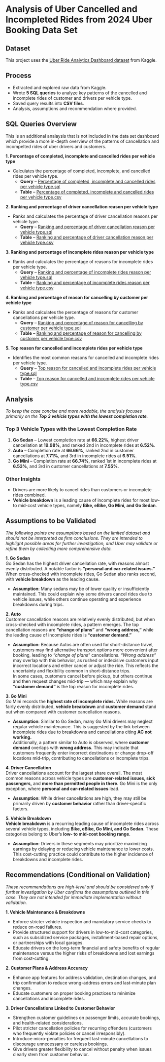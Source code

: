 # Analysis of Uber Cancelled and Incompleted Rides from 2024 Uber Booking Data Set

## Dataset  
This project uses the [Uber Ride Analytics Dashboard dataset](https://www.kaggle.com/datasets/yashdevladdha/uber-ride-analytics-dashboard/data) from Kaggle.  

## Process  
- Extracted and explored raw data from Kaggle.  
- Wrote **5 SQL queries** to analyze key patterns of the cancelled and incomplete rides of customer and drivers
  per vehicle type.  
- Saved query results into **CSV files**.
- Analysis, assumptions and recommendation where provided. 

## SQL Queries Overview  

This is an additional analaysis that is not included in the data set dashboard which provide a more in-depth overview 
of the patterns of cancellation and incompelted rides of uber drivers and customers.

**1. Percentage of completed, incomplete and cancelled rides per vehicle type**  
- Calculates the percentage of completed, incomplete, and cancelled rides per vehicle type.  
  - **Query** – [Percentage of completed, incomplete and cancelled rides per vehicle type.sql](https://github.com/renielviado/SQL-Projects/blob/ba5649bb86f75bedac3659d77f78f3eb43b81685/Percentage%20of%20completed%2C%20incomplete%20and%20cancelled%20rides%20per%20vehicle%20type.sql)  
  - **Table** – [Percentage of completed, incomplete and cancelled rides per vehicle type.csv](https://github.com/renielviado/SQL-Projects/blob/ba5649bb86f75bedac3659d77f78f3eb43b81685/Percentage%20of%20completed%2C%20incomplete%20and%20cancelled%20rides%20per%20vehicle%20type.csv)  

  
**2. Ranking and percentage of driver cancellation reason per vehicle type**
- Ranks and calculates the percentage of driver cancellation reasons per vehicle type.  
  - **Query** – [Ranking and percentage of driver cancellation reason per vehicle type.sql](https://github.com/renielviado/SQL-Projects/blob/9e2e5ead166ccbb4935f63f68387ec04ea6477fa/Ranking%20and%20percentage%20of%20driver%20cancellation%20reason%20per%20vehicle%20type.sql)  
  - **Table** – [Ranking and percentage of driver cancellation reason per vehicle type.csv](https://github.com/renielviado/SQL-Projects/blob/9e2e5ead166ccbb4935f63f68387ec04ea6477fa/Ranking%20and%20percentage%20of%20driver%20cancellation%20reason%20per%20vehicle%20type.csv) 


**3. Ranking and percentage of incomplete rides reason per vehicle type** 
- Ranks and calculates the percentage of reasons for incomplete rides per vehicle type.  
  - **Query** – [Ranking and percentage of incomplete rides reason per vehicle type.sql](https://github.com/renielviado/SQL-Projects/blob/9e2e5ead166ccbb4935f63f68387ec04ea6477fa/Ranking%20and%20percentage%20of%20incomplete%20rides%20reason%20per%20vehicle%20type.sql)
  - **Table** – [Ranking and percentage of incomplete rides reason per vehicle type.csv](https://github.com/renielviado/SQL-Projects/blob/9e2e5ead166ccbb4935f63f68387ec04ea6477fa/Ranking%20and%20percentage%20of%20incomplete%20rides%20reason%20per%20vehicle%20type.csv)


**4. Ranking and percentage of reason for cancelling by customer per vehicle type**  
- Ranks and calculates the percentage of reasons for customer cancellations per vehicle type.  
  - **Query** – [Ranking and percentage of reason for cancelling by customer per vehicle type.sql](https://github.com/renielviado/SQL-Projects/blob/9e2e5ead166ccbb4935f63f68387ec04ea6477fa/Ranking%20and%20percentage%20of%20reason%20for%20cancelling%20by%20customer%20per%20vehicle%20type.sql)
  - **Table** – [Ranking and percentage of reason for cancelling by customer per vehicle type.csv](https://github.com/renielviado/SQL-Projects/blob/9e2e5ead166ccbb4935f63f68387ec04ea6477fa/Ranking%20and%20percentage%20of%20reason%20for%20cancelling%20by%20customer%20per%20vehicle%20type.csv)

**5. Top reason for cancelled and incomplete rides per vehicle type**  
- Identifies the most common reasons for cancelled and incomplete rides per vehicle type.
  - **Query** – [Top reason for cancelled and incomplete rides per vehicle type.sql](https://github.com/renielviado/SQL-Projects/blob/9e2e5ead166ccbb4935f63f68387ec04ea6477fa/Top%20reason%20for%20cancelled%20and%20incomplete%20rides%20per%20vehicle%20type.sql)
  - **Table** – [Top reason for cancelled and incomplete rides per vehicle type.csv](https://github.com/renielviado/SQL-Projects/blob/9e2e5ead166ccbb4935f63f68387ec04ea6477fa/Top%20reason%20for%20cancelled%20and%20incomplete%20rides%20per%20vehicle%20type.csv)

## Analysis  
_To keep the case concise and more readable, the analysis focuses primarily on the **Top 3 vehicle types with the lowest completion rate**._  

### Top 3 Vehicle Types with the Lowest Completion Rate  
1. **Go Sedan** – Lowest completion rate at **66.22%**, highest driver cancellation at **19.98%**, and ranked 2nd in incomplete rides at **6.52%**.  
2. **Auto** – Completion rate at **66.66%**, ranked 2nd in customer cancellations at **7.71%**, and 3rd in incomplete rides at **6.51%**.  
3. **Go Mini** – Completion rate at **66.74%**, ranked 1st in incomplete rides at **6.53%**, and 3rd in customer cancellations at **7.55%**.  

### Other Insights  
- Drivers are more likely to cancel rides than customers or incomplete rides combined.  
- **Vehicle breakdown** is a leading cause of incomplete rides for most low- to mid-cost vehicle types, namely **Bike, eBike, Go Mini, and Go Sedan**.  

## Assumptions to be Validated  
_The following points are assumptions based on the limited dataset and should not be interpreted as firm conclusions. They are intended to highlight possible areas for further investigation, and Uber may validate or refine them by collecting more comprehensive data._  

**1. Go Sedan**  
Go Sedan has the highest driver cancellation rate, with reasons almost evenly distributed. A notable factor is **“personal and car-related issues.”** When cross-checked with incomplete rides, Go Sedan also ranks second, with **vehicle breakdown** as the leading cause.  
  - **Assumption**: Many sedans may be of lower quality or insufficiently maintained. This could explain why some drivers cancel rides due to vehicle issues, while others continue operating and experience breakdowns during trips.  

**2. Auto**  
Customer cancellation reasons are relatively evenly distributed, but when cross-checked with incomplete rides, a pattern emerges. The top cancellation reasons are **“change of plans”** and **“wrong address,”** while the leading cause of incomplete rides is **“customer demand.”**  
  - **Assumption**: Because Autos are often used for short-distance travel, customers may find alternative transport options more convenient after booking, leading to *“change of plans”* cancellations. *“Wrong address”* may overlap with this behavior, as rushed or indecisive customers input incorrect locations and either cancel or adjust the ride. This reflects the uncertainty and flexibility common in short-distance trips.  
In some cases, customers cancel before pickup, but others continue and then request changes mid-trip — which may explain why **“customer demand”** is the top reason for incomplete rides.  

**3. Go Mini**  
Go Mini records the **highest rate of incomplete rides.** While reasons are fairly evenly distributed, **vehicle breakdown** and **customer demand** stand out when compared with customer cancellation reasons.  
  - **Assumption**: Similar to Go Sedan, many Go Mini drivers may neglect regular vehicle maintenance. This is suggested by the link between incomplete rides due to breakdowns and cancellations citing **AC not working.**  
Additionally, a pattern similar to Auto is observed, where **customer demand** overlaps with **wrong address.** This may indicate that customers frequently enter incorrect destinations or change drop-off locations mid-trip, contributing to cancellations or incomplete trips.  

**4. Driver Cancellation**  
Driver cancellations account for the largest share overall. The most common reasons across vehicle types are **customer-related issues, sick passengers,** and **more than permitted people in there.** Go Mini is the only exception, where **personal and car-related issues** lead.  
  - **Assumption**: While driver cancellations are high, they may still be primarily driven by **customer behavior** rather than driver-specific factors.  

**5. Vehicle Breakdown**  
**Vehicle breakdown** is a recurring leading cause of incomplete rides across several vehicle types, including **Bike, eBike, Go Mini, and Go Sedan**. These categories belong to Uber’s **low- to mid-cost booking range.**  
  - **Assumption**: Drivers in these segments may prioritize maximizing earnings by delaying or reducing vehicle maintenance to lower costs. This cost-cutting practice could contribute to the higher incidence of breakdowns and incomplete rides.  

## Recommendations (Conditional on Validation)  
_These recommendations are high-level and should be considered only if further investigation by Uber confirms the assumptions outlined in this case. They are not intended for immediate implementation without validation._  

**1. Vehicle Maintenance & Breakdowns**  
- Enforce stricter vehicle inspection and mandatory service checks to reduce on-road failures.  
- Provide structured support for drivers in low-to-mid-cost categories, such as subsidized service packages, installment-based repair options, or partnerships with local garages.  
- Educate drivers on the long-term financial and safety benefits of regular maintenance versus the higher risks of breakdowns and lost earnings from cost-cutting.  

**2. Customer Plans & Address Accuracy**  
- Enhance app features for address validation, destination changes, and trip confirmation to reduce wrong-address errors and last-minute plan changes.  
- Educate customers on proper booking practices to minimize cancellations and incomplete rides.  

**3. Driver Cancellations Linked to Customer Behavior**  
- Strengthen customer guidelines on passenger limits, accurate bookings, and health-related considerations.  
- Pilot stricter cancellation policies for recurring offenders (customers who frequently violate policies or cancel irresponsibly).  
- Introduce micro-penalties for frequent last-minute cancellations to discourage unnecessary or careless bookings.  
- Give drivers greater flexibility to cancel without penalty when issues clearly stem from customer behavior.  
